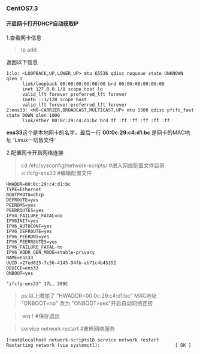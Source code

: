 ### CentOS7.3

#### 开启网卡打开DHCP自动获取IP

1.查看网卡信息
> ip add

返回以下信息

```$xslt
1:lo: <LOOPBACK,UP,LOWER_UP> mtu 65536 qdisc noqueue state UNKNOWN qlen 1
      link/loopback 00:00:00:00:00:00 brd 00:00:00:00:00:00
      inet 127.0.0.1/8 scope host lo
      valid_lft forever preferred_lft forever
      inet6 ::1/128 scope host
      valid_lft forever preferred_lft forever
2:ens33: <N0-CARRIER,BROADCAST,MULTICAST,UP> mtu 1500 qdisc pfifo_fast state DOWN qlen 1000
      link/ether 00:0c:29:c4:d1:bc brd ff :ff :ff :ff :ff :ff
```
**ens33**这个是本地网卡的名字，最后一行 **00:0c:29:c4:d1:bc** 是网卡的MAC地址 'Linux一切皆文件'

2.配置网卡开启网络连接
>cd /etc/sysconfig/network-scripts/ #进入网络配置文件目录<br>
vi ifcfg-ens33 #编辑配置文件
```$xslt
HWADDR=00:0c:29:c4:d1:bc
TYPE=Ethernet
BOOTPROTO=dhcp
DEFROUTE=yes
PEERDMS=yes
PEERROUTES=yes
IPV4_FAILURE_FATAL=no
IPV6INIT=yes
IPV6_AUT0C0NF=yes
IPV6_DEFR0UTE=yes
IPV6_PEERDNS=yes
IPV6_PEERR0UTES=yes
IPV6_FAILURE_FATAL-no
IPV6_ADDR_GEN_M0DE=stable-privacy
NAME=ens33
UUID =27ed825-7c36-4145-94fb-ab71c4b45352
DEUICE=ens33
ONBOOT=yes

"ifcfg-ens33" 17L, 309C
```
>ps:以上增加了 "HWADDR=00:0c:29:c4:d1:bc" MAC地址<br>
"ONBOOT=no" 改为 "ONBOOT=yes"开启自动网络连接 

>:wq！#保存退出

>service network restart #重启网络服务

```$xslt
[root@localhost network-scripts18 service network restart
Restarting network (via systemctl):                            [ OK ]
```
